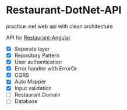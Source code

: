 # Restaurant-DotNet-API
practice .net web api with clean architecture

API for [Restaurant-Angular](https://github.com/MrBrown6210/Restaurant-Angular)

- [x] Seperate layer
- [x] Repository Pattern
- [x] User authentication
- [x] Error handler with ErrorOr
- [x] CQRS
- [x] Auto Mapper
- [x] Input validation
- [ ] Restaurant Domain 
- [ ] Database
